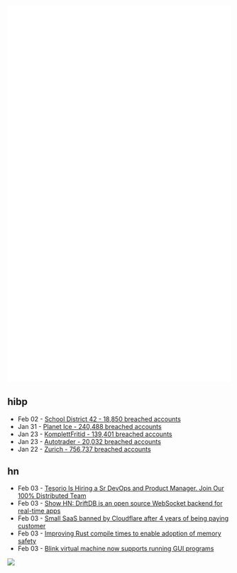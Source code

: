 ![Metrics](https://raw.githubusercontent.com/phixion/phixion/master/metrics.svg)

## hibp

<!--
for https://github.com/phixion/phixion/blob/main/.github/workflows/feeds.yml
-->
<!--START_SECTION:haveibeenpwnd-->
- Feb 02 - [School District 42 - 18,850 breached accounts](https://haveibeenpwned.com/PwnedWebsites#SchoolDistrict42)
- Jan 31 - [Planet Ice - 240,488 breached accounts](https://haveibeenpwned.com/PwnedWebsites#PlanetIce)
- Jan 23 - [KomplettFritid - 139,401 breached accounts](https://haveibeenpwned.com/PwnedWebsites#KomplettFritid)
- Jan 23 - [Autotrader - 20,032 breached accounts](https://haveibeenpwned.com/PwnedWebsites#Autotrader)
- Jan 22 - [Zurich - 756,737 breached accounts](https://haveibeenpwned.com/PwnedWebsites#Zurich)
<!--END_SECTION:haveibeenpwnd-->

## hn

<!--
for https://github.com/phixion/phixion/blob/main/.github/workflows/feeds.yml
-->
<!--START_SECTION:hn-->
- Feb 03 - [Tesorio Is Hiring a Sr DevOps and Product Manager. Join Our 100% Distributed Team](https://www.tesorio.com/careers#job-openings)
- Feb 03 - [Show HN: DriftDB is an open source WebSocket backend for real-time apps](https://driftdb.com/)
- Feb 03 - [Small SaaS banned by Cloudflare after 4 years of being paying customer](https://news.ycombinator.com/item?id=34639212)
- Feb 03 - [Improving Rust compile times to enable adoption of memory safety](https://www.memorysafety.org/blog/remy-rakic-compile-times/)
- Feb 03 - [Blink virtual machine now supports running GUI programs](https://twitter.com/JustineTunney/status/1621415193296388096)
<!--END_SECTION:hn-->

<!--
for https://yhype.me
-->
![](https://hit.yhype.me/github/profile?user_id=13013670)
